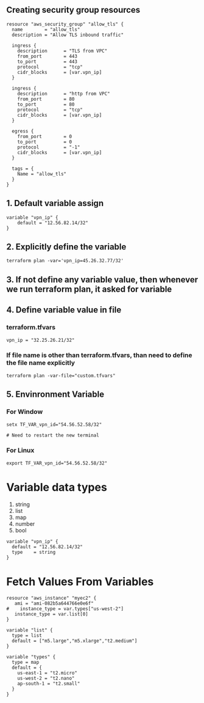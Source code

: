 ## Creating security group resources
```
resource "aws_security_group" "allow_tls" {
  name        = "allow_tls"
  description = "Allow TLS inbound traffic"

  ingress {
    description      = "TLS from VPC"
    from_port        = 443
    to_port          = 443
    protocol         = "tcp"
    cidr_blocks      = [var.vpn_ip]
  }
  
  ingress {
    description      = "http from VPC"
    from_port        = 80
    to_port          = 80
    protocol         = "tcp"
    cidr_blocks      = [var.vpn_ip]
  }

  egress {
    from_port        = 0
    to_port          = 0
    protocol         = "-1"
    cidr_blocks      = [var.vpn_ip]
  }

  tags = {
    Name = "allow_tls"
  }
}
```

## 1. Default variable assign
```
variable "vpn_ip" {
    default = "12.56.82.14/32"
}
```

## 2. Explicitly define the variable
```
terraform plan -var='vpn_ip=45.26.32.77/32'
```


## 3. If not define any variable value, then whenever we run terraform plan, it asked for variable

## 4. Define variable value in file
### **terraform.tfvars**
```
vpn_ip = "32.25.26.21/32"
```
### If file name is other than terraform.tfvars, than need to define the file name explicitly
```
terraform plan -var-file="custom.tfvars"
```

## 5. Envinronment Variable
### **For Window**
```
setx TF_VAR_vpn_id="54.56.52.58/32"

# Need to restart the new terminal
```

### **For Linux**
```
export TF_VAR_vpn_id="54.56.52.58/32"
```
# Variable data types
1. string
2. list
3. map
4. number
5. bool

```
variable "vpn_ip" {
  default = "12.56.82.14/32"
  type    = string
}
```

# Fetch Values From Variables
```
resource "aws_instance" "myec2" {
   ami = "ami-082b5a644766e0e6f"
#    instance_type = var.types["us-west-2"]
   instance_type = var.list[0]
}

variable "list" {
  type = list
  default = ["m5.large","m5.xlarge","t2.medium"]
}

variable "types" {
  type = map
  default = {
    us-east-1 = "t2.micro"
    us-west-2 = "t2.nano"
    ap-south-1 = "t2.small"
  }
}
```
